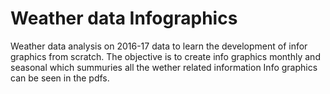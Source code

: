 # Weather data Infographics
Weather data analysis on 2016-17 data to learn the development of infor graphics from scratch. 
The objective is to create info graphics monthly and seasonal which summuries all the wether related information
Info graphics can be seen in the pdfs.

